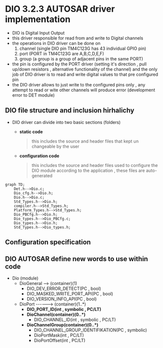 # DIO 3.2.3 AUTOSAR driver implementation

- DIO is Digital Input Output
- this driver responsible for read from and write to Digital channels
- the operations in DIO driver can be done on 
  1. channel (single DIO pin TM4C123G has 43 individual GPIO pin)
  2. port (PORT in TM4C123G are A,B,C,D,E,F)
  3. group  (a group is a group of adjacent pins in the same PORT)
- the pin is configured by the PORT driver (setting it's direction , pull up/down resistors , alternative functionality of the channel) and the  only job of DIO driver is to read and write digital values to that pre configured pin 
- the DIO driver allows to just write to the configured pins only , any attempt to read or wite other channels will produce error (development error to DET module)

## DIO file structure and inclusion hirhalichy
- DIO driver can divide into two basic sections (folders) 
  - **static code** 
    > this includes the source and header files that kept un changeable by the user

  - **configuration code** 
    > this includes the source and header files used to configure the DIO module according to the application , these files are auto-generated 

```mermaid
graph TD;
    Det.h-->Dio.c;
    Dio_cfg.h-->Dio.h;
    Dio.h-->Dio.c;
    Std_Types.h-->Dio.h;
    compiler.h-->Std_Types.h;
    Platform_Types.h-->Std_Types.h;
    Dio_PBCfg.h-->Dio.h;
    Dio_types.h-->Dio_PBCfg.c;
    Dio_types.h-->Dio.h;
    Std_Types.h-->Dio_types.h;
```

## Configuration specification


## DIO AUTOSAR define new words to use within code
- Dio (module)
  - DioGeneral --> (container)(1)
    - DIO_DEV_ERROR_DETECT(PC , bool)
    - DIO_MASKED_WRITE_PORT_API(PC , bool)
    - DIO_VERSION_INFO_API(PC , bool)
  - DioPort ------> (container)(1..*)
    - **DIO_PORT_ID(int , symbolic , PC/LT)**
    - **DioChannel(container)(0..*)**
      - DIO_CHANNEL_ID(int , symbolic , PC/LT)
    - **DioChannelGroup(container)(0..*)**
      - DIO_CHANNEL_GROUP_IDENTIFIKATION(PC , symbolic)
      - DioPortMask(int , PC/LT)
      - DioPortOffset(int , PC/LT)



